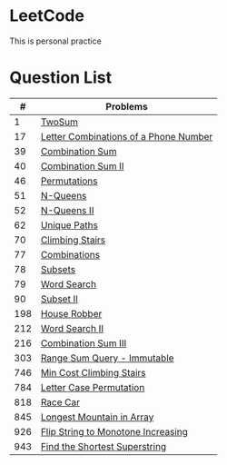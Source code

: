 # LeetCode
This is personal practice
# Question List

|#|Problems|
|-|--|
|1|[TwoSum](https://github.com/DuannYu/LeetCode/blob/master/Search/src/TwoSum.java)|
|17|[Letter Combinations of a Phone Number](https://github.com/DuannYu/LeetCode/blob/master/Search/src/combinations/LetterCombinations.java)|
|39|[Combination Sum](https://github.com/DuannYu/LeetCode/blob/master/Search/src/combinations/CombinationSum.java)|
|40|[Combination Sum II](https://github.com/DuannYu/LeetCode/blob/master/Search/src/combinations/CombinationSum_II.java)|
|46|[Permutations](https://github.com/DuannYu/LeetCode/blob/master/Search/src/permutation/Permutations.java)|
|51|[N-Queens](https://github.com/DuannYu/LeetCode/blob/master/Search/src/search/NQueens.java)|
|52|[N-Queens II](https://github.com/DuannYu/LeetCode/blob/master/Search/src/search/NQueens2.java)|
|62|[Unique Paths](https://github.com/DuannYu/LeetCode/blob/master/Dynamic%20Processing/src/UniquePaths.java)|
|70|[Climbing Stairs](https://github.com/DuannYu/LeetCode/blob/master/Dynamic%20Processing/src/ClimbingStairs.java)|
|77|[Combinations](https://github.com/DuannYu/LeetCode/blob/master/Search/src/combinations/Combinations.java)|
|78|[Subsets](https://github.com/DuannYu/LeetCode/blob/master/Search/src/combinations/Subsets.java)|
|79|[Word Search](https://github.com/DuannYu/LeetCode/blob/master/Search/src/search/WordSearch.java)|
|90|[Subset II](https://github.com/DuannYu/LeetCode/blob/master/Search/src/combinations/SubsetsII.java)|
|198|[House Robber](https://github.com/DuannYu/LeetCode/blob/master/Dynamic%20Processing/src/HouseRobber.java)|
|212|[Word Search II](https://github.com/DuannYu/LeetCode/blob/master/Search/src/search/WordSearch2.java)|
|216|[Combination Sum III](https://github.com/DuannYu/LeetCode/blob/master/Search/src/combinations/CombinationSumIII.java)|
|303|[Range Sum Query - Immutable](https://github.com/DuannYu/LeetCode/blob/master/Dynamic%20Processing/src/RangeSumQuery.java)|
|746|[Min Cost Climbing Stairs](https://github.com/DuannYu/LeetCode/blob/master/Dynamic%20Processing/src/MinCostClimbStairs.java)|
|784|[Letter Case Permutation](https://github.com/DuannYu/LeetCode/blob/master/Search/src/permutation/LetterCasePermutation.java)|
|818|[Race Car](https://github.com/DuannYu/LeetCode/blob/master/Dynamic%20Processing/src/RaceCar.java)|
|845|[Longest Mountain in Array](https://github.com/DuannYu/LeetCode/blob/master/Dynamic%20Processing/src/LongestMountain.java)|
|926|[Flip String to Monotone Increasing](https://github.com/DuannYu/LeetCode/blob/master/Dynamic%20Processing/src/MonotoneIncreasing.java)|
|943|[Find the Shortest Superstring](https://github.com/DuannYu/LeetCode/blob/master/Search/src/permutation/ShortestSuperstring.java)|















